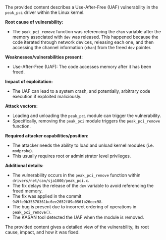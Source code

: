 The provided content describes a Use-After-Free (UAF) vulnerability in the `peak_pci` driver within the Linux kernel.

**Root cause of vulnerability:**
- The `peak_pci_remove` function was referencing the `chan` variable after the memory associated with `dev` was released. This happened because the code iterated through network devices, releasing each one, and then accessing the channel information (`chan`) from the freed `dev` pointer.

**Weaknesses/vulnerabilities present:**
- Use-After-Free (UAF): The code accesses memory after it has been freed.

**Impact of exploitation:**
- The UAF can lead to a system crash, and potentially, arbitrary code execution if exploited maliciously.

**Attack vectors:**
- Loading and unloading the `peak_pci` module can trigger the vulnerability.
- Specifically, removing the `peak_pci` module triggers the `peak_pci_remove` function.

**Required attacker capabilities/position:**
- The attacker needs the ability to load and unload kernel modules (i.e. `modprobe`).
- This usually requires root or administrator level privileges.

**Additional details:**
- The vulnerability occurs in the `peak_pci_remove` function within `drivers/net/can/sja1000/peak_pci.c`.
- The fix delays the release of the `dev` variable to avoid referencing the freed memory.
- The fix was applied in the commit `949fe9b35570361bc6ee2652f89a0561b26eec98`.
- The bug is present due to incorrect ordering of operations in `peak_pci_remove()`.
- The KASAN tool detected the UAF when the module is removed.

The provided content gives a detailed view of the vulnerability, its root cause, impact, and how it was fixed.
